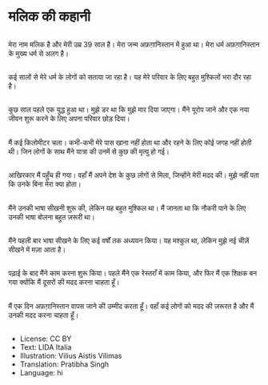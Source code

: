 # मलिक की कहानी

##
मेरा नाम मलिक है और मेरी उम्र 39 साल है। मेरा जन्म अफ़ग़ानिस्तान में हुआ था। मेरा धर्म अफ़ग़ानिस्तान के मुख्य धर्म से अलग है।

##
कई सालों से मेरे धर्म के लोगों को सताया जा रहा है। यह मेरे परिवार के लिए बहुत मुश्किलों भरा दौर रहा है।

##
कुछ साल पहले एक युद्ध हुआ था। मुझे डर था कि मुझे मार दिया जाएगा। मैंने यूरोप जाने और एक नया जीवन शुरू करने के लिए अपना परिवार छोड़ दिया।

##
मैं कई किलोमीटर चला। कभी-कभी मेरे पास खाना नहीं होता था और रहने के लिए कोई जगह नहीं होती थी। जिन लोगों के साथ मैंने यात्रा की उनमें से कुछ की मृत्यु हो गई।

##
आखिरकार मैं पहुँच ही गया। वहाँ मैं अपने देश के कुछ लोगों से मिला, जिन्होंने मेरी मदद की। मुझे नहीं पता कि उनके बिना मेरा क्या होता।

##
मैंने उनकी भाषा सीखनी शुरू की, लेकिन यह बहुत मुश्किल था। मैं जानता था कि नौकरी पाने के लिए उनकी भाषा बोलना बहुत ज़रूरी था।

##
मैंने पहली बार भाषा सीखने के लिए कई वर्षों तक अध्ययन किया। यह मश्कुल था, लेकिन मुझे नई चीज़ें सीखने में मज़ा आता है।

##
पढ़ाई के बाद मैंने काम करना शुरू किया। पहले मैंने एक रेस्तराँ में काम किया, और फिर मैं एक शिक्षक बन गया क्योंकि मैं दूसरों की मदद करना चाहता हूँ।

##
मैं एक दिन अफ़ग़ानिस्तान वापस जाने की उम्मीद करता हूँ। वहाँ कई लोगों को मदद की ज़रूरत है और मैं उनकी मदद करना चाहता हूँ।

##
* License: CC BY
* Text: LIDA Italia
* Illustration: Vilius Aistis Vilimas
* Translation: Pratibha Singh
* Language: hi
